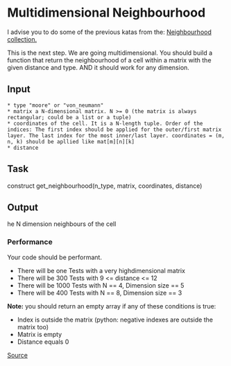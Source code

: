 # Multidimensional Neighbourhood

I advise you to do some of the previous katas from the: [Neighbourhood collection.](https://www.codewars.com/collections/5b2f4db591c746349d0000ce)

This is the next step. We are going multidimensional. You should build a function
that return the neighbourhood of a cell within a matrix with the given distance
and type. AND it should work for any dimension.

## Input
<!-- markdownlint-disable MD013 -->
```text
* type "moore" or "von_neumann"
* matrix a N-dimensional matrix. N >= 0 (the matrix is always rectangular; could be a list or a tuple)
* coordinates of the cell. It is a N-length tuple. Order of the indices: The first index should be applied for the outer/first matrix layer. The last index for the most inner/last layer. coordinates = (m, n, k) should be apllied like mat[m][n][k]
* distance
```
<!-- markdownlint-enable MD013 -->

## Task

construct get_neighbourhood(n_type, matrix, coordinates, distance)

## Output

he N dimension neighbours of the cell

### Performance

Your code should be performant.

*   There will be one Tests with a very highdimensional matrix
*   There will be 300 Tests with 9 <= distance <= 12
*   There will be 1000 Tests with N == 4, Dimension size == 5
*   There will be 400 Tests with N == 8, Dimension size == 3

**Note:** you should return an empty array if any of these conditions is true:

*   Index is outside the matrix (python: negative indexes are outside the
    matrix too)
*   Matrix is empty
*   Distance equals 0

[Source](https://www.codewars.com/kata/5b47ba689c9a7591e70001a3)